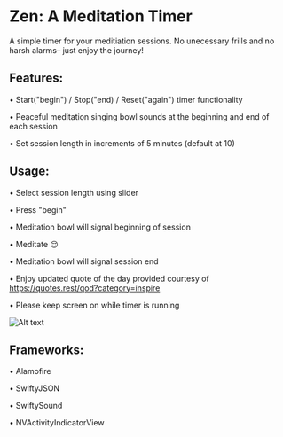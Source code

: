 # Zen: A Meditation Timer

A simple timer for your meditiation sessions. No unecessary frills and no harsh alarms– just enjoy the journey!

## Features:

• Start("begin") / Stop("end) / Reset("again") timer functionality

• Peaceful meditation singing bowl sounds at the beginning and end of each session

• Set session length in increments of 5 minutes (default at 10)


## Usage:

• Select session length using slider

• Press "begin"

• Meditation bowl will signal beginning of session

• Meditate :relieved:

• Meditation bowl will signal session end

• Enjoy updated quote of the day provided courtesy of https://quotes.rest/qod?category=inspire

• Please keep screen on while timer is running

![Alt text](/relative/path/to/img.jpg?raw=true "UI")


## Frameworks:

• Alamofire

• SwiftyJSON

• SwiftySound

• NVActivityIndicatorView
